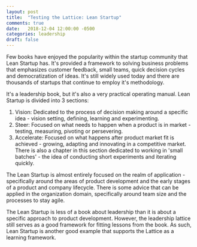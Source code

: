 ```yaml
---
layout: post
title:  "Testing the Lattice: Lean Startup"
comments: true
date:   2018-12-04 12:00:00 -0500
categories: leadership
draft: false
---
```


Few books have enjoyed the popularity within the startup community that Lean Startup has. It's provided a framework to solving business problems that emphasizes customer feedback, small teams, quick decision cycles and democratization of ideas. It's still widely used today and there are thousands of startups that continue to employ it's methodology.

It's a leadership book, but it's also a very practical operating manual. Lean Startup is divided into 3 sections:

1. Vision: Dedicated to the process of decision making around a specific idea - vision setting, defining, learning and experimenting. 
2. Steer: Focused on what needs to happen when a product is in market - testing, measuring, pivoting or persevering. 
3. Accelerate: Focused on what happens after product market fit is achieved - growing, adapting and innovating in a competitive market. There is also a chapter in this section dedicated to working in 'small batches' - the idea of conducting short experiments and iterating quickly.

The Lean Startup is almost entirely focused on the realm of application - specifically around the areas of product development and the early stages of a product and company lifecycle. There is some advice that can be applied in the organization domain, specifically around team size and the processes to stay agile. 

The Lean Startup is less of a book about leadership than it is about a specific approach to product development. However, the leadership lattice still serves as a good framework for fitting lessons from the book. As such, Lean Startup is another good example that supports the Lattice as a learning framework.